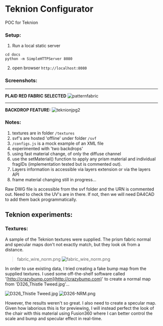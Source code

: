 # Teknion Configurator
POC for Teknion


### Setup:

1. Run a local static server

```
cd docs
python -m SimpleHTTPServer 8080
```

2. open browser `http://localhost:8080`

### Screenshots:

---
**PLAID RED FABRIC SELECTED**
![patternfabric](https://user-images.githubusercontent.com/440241/61196417-63fd9300-a683-11e9-8332-9c09cf3747fd.jpg)

---

**BACKDROP FEATURE:**
![teknionjpg2](https://user-images.githubusercontent.com/440241/61027699-ac5b3f00-a36b-11e9-8955-f923f124024b.jpg)


### Notes:
1. textures are in folder `/textures`
2. svf's are hosted 'offline' under folder `/svf`
3. `/configs.js` is a mock example of an XML file
4. experimented with 'two backdrops' 
5. using fast material change, of only the diffuse channel
6. use the setMaterial() function to apply any prism material and individual fragIDs (implementation tested but is commented out).
7. Layers information is accessible via layers extension or via the layers API
8. frame material changing still in progress...

Raw DWG file is accessible from the svf folder and the URN is commented out.  Need to check the UV's are in there.  If not, then we will need DA4CAD to add them back programmatically.


## Teknion experiments:
### Textures:
A sample of the Teknion textures were supplied. The prism fabric normal and specular maps don't not exactly match, but they look ok from a distance.
> fabric_wire_norm.png
![fabric_wire_norm.png](https://wallabyway.github.io/teknion/img/textures/fabric_wire_norm.png)

In order to use existing data, I tried creating a fake bump map from the supplied textures.  I used some off-the-shelf software called '[http://crazybump.com](http://crazybump.com)' to create a normal map from 'D326_Thistle Tweed.jpg'...

![D326_Thistle Tweed.jpg](https://wallabyway.github.io/teknion/img/textures/D326_Thistle%20Tweed.jpg)
![D326-NRM.png](https://wallabyway.github.io/teknion/img/textures/D326-NRM.png)

However, the results weren't so great.  I also need to create a specular map.
Given how laborious this is for previewing, I will instead perfect the look of the chair with this material using Fusion360 where I can better control the scale and bump and specular effect in real-time.


